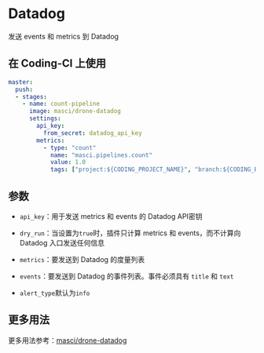 # Datadog

发送 events 和 metrics 到 Datadog

## 在 Coding-CI 上使用

```yml
master:
  push:
  - stages:
    - name: count-pipeline
      image: masci/drone-datadog
      settings:
        api_key:
          from_secret: datadog_api_key
        metrics:
          - type: "count"
            name: "masci.pipelines.count"
            value: 1.0
            tags: ["project:${CODING_PROJECT_NAME}", "branch:${CODING_BRANCH}"]
```

## 参数

* `api_key`：用于发送 metrics 和 events 的 Datadog API密钥

* `dry_run`：当设置为`true`时，插件只计算 metrics 和 events，而不计算向 Datadog 入口发送任何信息

* `metrics`：要发送到 Datadog 的度量列表

* `events`：要发送到 Datadog 的事件列表。事件必须具有 `title` 和 `text`

* `alert_type`默认为`info`

## 更多用法

更多用法参考：[masci/drone-datadog](https://github.com/masci/drone-datadog)
